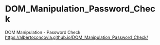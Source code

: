 # DOM_Manipulation_Password_Check
DOM Manipulation - Password Check
https://albertoconcovia.github.io/DOM_Manipulation_Password_Check/
 
